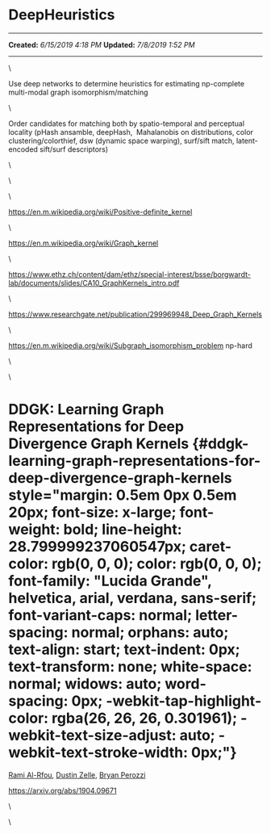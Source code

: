 DeepHeuristics
==============

  -------------- ---------------------
  **Created:**   *6/15/2019 4:18 PM*
  **Updated:**   *7/8/2019 1:52 PM*
  -------------- ---------------------

\

Use deep networks to determine heuristics for estimating np-complete
multi-modal graph isomorphism/matching

\

Order candidates for matching both by spatio-temporal and perceptual
locality (pHash ansamble, deepHash,  Mahalanobis on distributions, color
clustering/colorthief, dsw (dynamic space warping), surf/sift match,
latent-encoded sift/surf descriptors)

\

\

\

<https://en.m.wikipedia.org/wiki/Positive-definite_kernel>

\

<https://en.m.wikipedia.org/wiki/Graph_kernel>

\

<https://www.ethz.ch/content/dam/ethz/special-interest/bsse/borgwardt-lab/documents/slides/CA10_GraphKernels_intro.pdf>

\

<https://www.researchgate.net/publication/299969948_Deep_Graph_Kernels>

\

<https://en.m.wikipedia.org/wiki/Subgraph_isomorphism_problem> np-hard

\

\

DDGK: Learning Graph Representations for Deep Divergence Graph Kernels {#ddgk-learning-graph-representations-for-deep-divergence-graph-kernels style="margin: 0.5em 0px 0.5em 20px; font-size: x-large; font-weight: bold; line-height: 28.799999237060547px; caret-color: rgb(0, 0, 0); color: rgb(0, 0, 0); font-family: \"Lucida Grande\", helvetica, arial, verdana, sans-serif; font-variant-caps: normal; letter-spacing: normal; orphans: auto; text-align: start; text-indent: 0px; text-transform: none; white-space: normal; widows: auto; word-spacing: 0px; -webkit-tap-highlight-color: rgba(26, 26, 26, 0.301961); -webkit-text-size-adjust: auto; -webkit-text-stroke-width: 0px;"}
======================================================================

[Rami
Al-Rfou](https://arxiv.org/search/cs?searchtype=author&query=Al-Rfou,+R), [Dustin
Zelle](https://arxiv.org/search/cs?searchtype=author&query=Zelle,+D), [Bryan
Perozzi](https://arxiv.org/search/cs?searchtype=author&query=Perozzi,+B)

<https://arxiv.org/abs/1904.09671>

\

\

 
